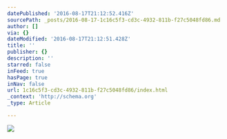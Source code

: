 ```yaml
---
datePublished: '2016-08-17T21:12:52.416Z'
sourcePath: _posts/2016-08-17-1c16c5f3-cd3c-4932-811b-f27c5048fd86.md
author: []
via: {}
dateModified: '2016-08-17T21:12:51.428Z'
title: ''
publisher: {}
description: ''
starred: false
inFeed: true
hasPage: true
inNav: false
url: 1c16c5f3-cd3c-4932-811b-f27c5048fd86/index.html
_context: 'http://schema.org'
_type: Article

---
```

![](https://the-grid-user-content.s3-us-west-2.amazonaws.com/a137ffba-0d12-4a8a-a08a-40f4941d756c.jpg)